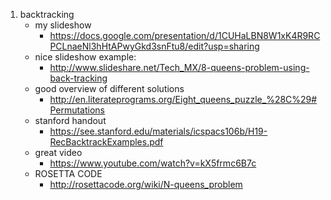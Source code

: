 1. backtracking
    * my slideshow
        * https://docs.google.com/presentation/d/1CUHaLBN8W1xK4R9RCPCLnaeNl3hHtAPwyGkd3snFtu8/edit?usp=sharing
	* nice slideshow example:
		* http://www.slideshare.net/Tech_MX/8-queens-problem-using-back-tracking
	* good overview of different solutions
		* http://en.literateprograms.org/Eight_queens_puzzle_%28C%29#Permutations
	* stanford handout
		* https://see.stanford.edu/materials/icspacs106b/H19-RecBacktrackExamples.pdf
	* great video
		* https://www.youtube.com/watch?v=kX5frmc6B7c
    * ROSETTA CODE
        * http://rosettacode.org/wiki/N-queens_problem 